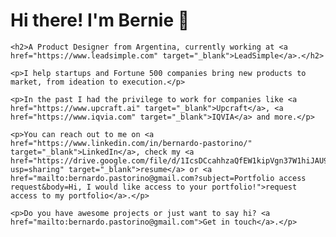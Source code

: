 <html>
<body>
	<h1>Hi there! I'm Bernie 👋</h1>
	
	<h2>A Product Designer from Argentina, currently working at <a href="https://www.leadsimple.com" target="_blank">LeadSimple</a>.</h2>
	
	<p>I help startups and Fortune 500 companies bring new products to market, from ideation to execution.</p> 
 
 	<p>In the past I had the privilege to work for companies like <a href="https://www.upcraft.ai" target="_blank">Upcraft</a>, <a href="https://www.iqvia.com" target="_blank">IQVIA</a> and more.</p>
		
	<p>You can reach out to me on <a href="https://www.linkedin.com/in/bernardo-pastorino/" target="_blank">LinkedIn</a>, check my <a href="https://drive.google.com/file/d/1IcsDCcahhzaQfEW1kipVgn37W1hiJAU9/view?usp=sharing" target="_blank">resume</a> or <a href="mailto:bernardo.pastorino@gmail.com?subject=Portfolio access request&body=Hi, I would like access to your portfolio!">request access to my portfolio</a>.</p>
		
	<p>Do you have awesome projects or just want to say hi? <a href="mailto:bernardo.pastorino@gmail.com">Get in touch</a>.</p>
</body>
</html>
